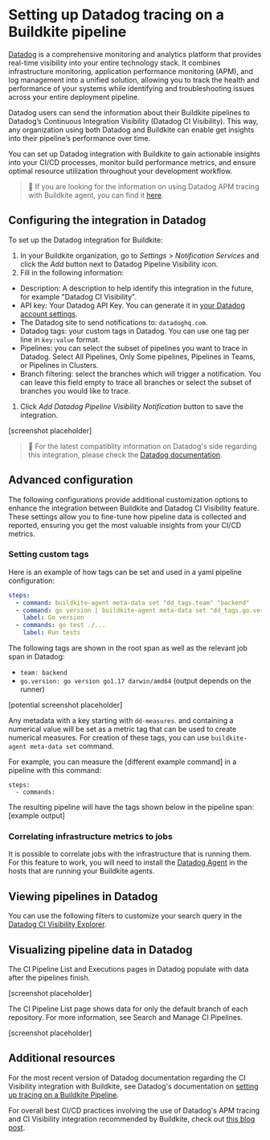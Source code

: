 # Setting up Datadog tracing on a Buildkite pipeline

[Datadog](https://www.datadoghq.com/) is a comprehensive monitoring and analytics platform that provides real-time visibility into your entire technology stack. It combines infrastructure monitoring, application performance monitoring (APM), and log management into a unified solution, allowing you to track the health and performance of your systems while identifying and troubleshooting issues across your entire deployment pipeline.

Datadog users can send the information about their Buildkite pipelines to Datadog’s Continuous Integration Visibility (Datadog CI Visibility). This way, any organization using both Datadog and Buildkite can enable get insights into their pipeline’s performance over time.

You can set up Datadog integration with Buildkite to gain actionable insights into your CI/CD processes, monitor build performance metrics, and ensure optimal resource utilization throughout your development workflow. 

> 📘
> If you are looking for the information on using Datadog APM tracing with Buildkite agent, you can find it [here](https://www.datadoghq.com/product/apm/). 

## Configuring the integration in Datadog

To set up the Datadog integration for Buildkite:

1. In your Buildkite organization, go to *Settings* > *Notification Services* and click the *Add* button next to Datadog Pipeline Visibility icon.
1. Fill in the following information:
- Description: A description to help identify this integration in the future, for example "Datadog CI Visibility".
- API key: Your Datadog API Key. You can generate it in [your Datadog account settings](https://app.datadoghq.com/account/settings#api).
- The Datadog site to send notifications to: `datadoghq.com`.
- Datadog tags: your custom tags in Datadog. You can use one tag per line in `key:value` format.
- Pipelines: you can select the subset of pipelines you want to trace in Datadog. Select All Pipelines, Only Some pipelines, Pipelines in Teams, or Pipelines in Clusters.
- Branch filtering: select the branches which will trigger a notification. You can leave this field empty to trace all branches or select the subset of branches you would like to trace.
1. Click *Add Datadog Pipeline Visibility Notification* button to save the integration.

[screenshot placeholder]

> 📘
> For the latest compatiblity information on Datadog's side regarding this integration, please check the [Datadog documentation](https://docs.datadoghq.com/continuous_integration/pipelines/buildkite/#compatibility).

## Advanced configuration

The following configurations provide additional customization options to enhance the integration between Buildkite and Datadog CI Visibility feature. These settings allow you to fine-tune how pipeline data is collected and reported, ensuring you get the most valuable insights from your CI/CD metrics.

### Setting custom tags

Here is an example of how tags can be set and used in a yaml pipeline configuration:

```yaml #TODO - replace with our own example
steps:
  - command: buildkite-agent meta-data set "dd_tags.team" "backend"
  - command: go version | buildkite-agent meta-data set "dd_tags.go.version"
    label: Go version
  - commands: go test ./...
    label: Run tests
```

The following tags are shown in the root span as well as the relevant job span in Datadog:

- `team: backend`
- `go.version: go version go1.17 darwin/amd64` (output depends on the runner)

[potential screenshot placeholder]

Any metadata with a key starting with `dd-measures`. and containing a numerical value will be set as a metric tag that can be used to create numerical measures. 
For creation of these tags, you can use `buildkite-agent meta-data set` command.

For example, you can measure the [different example command] in a pipeline with this command:

```
steps:
  - commands:
```

The resulting pipeline will have the tags shown below in the pipeline span:
[example output]


### Correlating infrastructure metrics to jobs

It is possible to correlate jobs with the infrastructure that is running them. For this feature to work, you will need to install the [Datadog Agent](https://docs.datadoghq.com/agent/) in the hosts that are running your Buildkite agents.

## Viewing pipelines in Datadog

You can use the following filters to customize your search query in the [Datadog CI Visibility Explorer](https://docs.datadoghq.com/continuous_integration/explorer).

## Visualizing pipeline data in Datadog

The CI Pipeline List and Executions pages in Datadog populate with data after the pipelines finish.

[screenshot placeholder]

The CI Pipeline List page shows data for only the default branch of each repository. For more information, see Search and Manage CI Pipelines.

[screenshot placeholder]

## Additional resources

For the most recent version of Datadog documentation regarding the CI Visibility integration with Buildkite, see Datadog's documentation on [setting up tracing on a Buildkite Pipeline](https://docs.datadoghq.com/continuous_integration/pipelines/buildkite/).

For overall best CI/CD practices involving the use of Datadog's APM tracing and CI Visibility integration recommended by Buildkite, check out [this blog post](https://buildkite.com/resources/blog/ci-cd-best-practices/).
